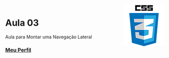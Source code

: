 <img align="right" src="../../../img/css.png" width="130"/>

# Aula 03

Aula para Montar uma Navegação Lateral


### [Meu Perfil](http://phstefen.github.io/)